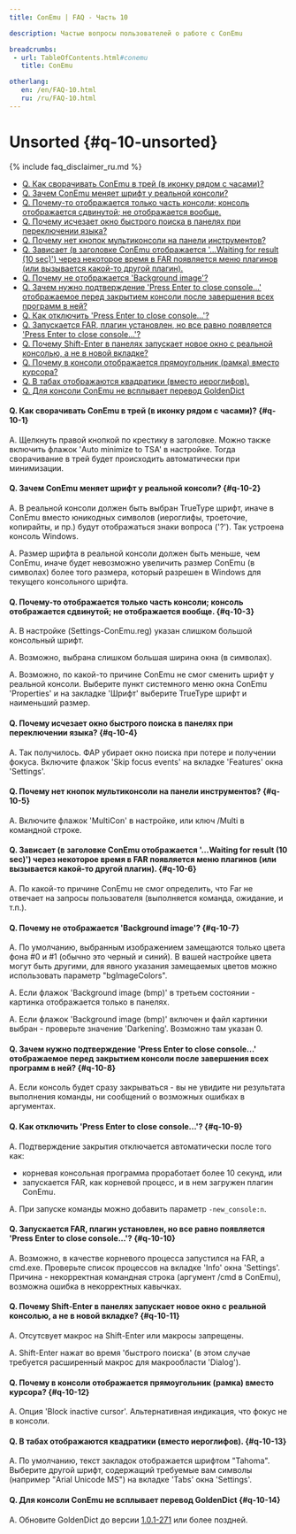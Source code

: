 ```yaml
---
title: ConEmu | FAQ - Часть 10

description: Частые вопросы пользователей о работе с ConEmu

breadcrumbs:
 - url: TableOfContents.html#conemu
   title: ConEmu

otherlang:
   en: /en/FAQ-10.html
   ru: /ru/FAQ-10.html
---
```


# Unsorted  {#q-10-unsorted}

{% include faq_disclaimer_ru.md %}

* [Q. Как сворачивать ConEmu в трей (в иконку рядом с часами)?](#q-10-1)
* [Q. Зачем ConEmu меняет шрифт у реальной консоли?](#q-10-2)
* [Q. Почему-то отображается только часть консоли; консоль отображается сдвинутой; не отображается вообще.](#q-10-3)
* [Q. Почему исчезает окно быстрого поиска в панелях при переключении языка?](#q-10-4)
* [Q. Почему нет кнопок мультиконсоли на панели инструментов?](#q-10-5)
* [Q. Зависает (в заголовке ConEmu отображается '...Waiting for result (10 sec)') через некоторое время в FAR появляется меню плагинов (или вызывается какой-то другой плагин).](#q-10-6)
* [Q. Почему не отображается 'Background image'?](#q-10-7)
* [Q. Зачем нужно подтверждение 'Press Enter to close console...' отображаемое перед закрытием консоли после завершения всех программ в ней?](#q-10-8)
* [Q. Как отключить 'Press Enter to close console...'?](#q-10-9)
* [Q. Запускается FAR, плагин установлен, но все равно появляется 'Press Enter to close console...'?](#q-10-10)
* [Q. Почему Shift-Enter в панелях запускает новое окно с реальной консолью, а не в новой вкладке?](#q-10-11)
* [Q. Почему в консоли отображается прямоугольник (рамка) вместо курсора?](#q-10-12)
* [Q. В табах отображаются квадратики (вместо иероглифов).](#q-10-13)
* [Q. Для консоли ConEmu не всплывает перевод GoldenDict](#q-10-14)




#### Q. Как сворачивать ConEmu в трей (в иконку рядом с часами)?   {#q-10-1}

A. Щелкнуть правой кнопкой по крестику в заголовке. Можно также включить флажок 'Auto minimize to TSA' в настройке. Тогда сворачивание в трей будет происходить автоматически при минимизации.




#### Q. Зачем ConEmu меняет шрифт у реальной консоли?   {#q-10-2}

A. В реальной консоли должен быть выбран TrueType шрифт, иначе в ConEmu вместо юникодных символов (иероглифы, троеточие, копирайты, и пр.) будут отображаться знаки вопроса ('?'). Так устроена консоль Windows.

A. Размер шрифта в реальной консоли должен быть меньше, чем ConEmu, иначе будет невозможно увеличить размер ConEmu (в символах) более того размера, который разрешен в Windows для текущего консольного шрифта.




#### Q. Почему-то отображается только часть консоли; консоль отображается сдвинутой; не отображается вообще.   {#q-10-3}

A. В настройке (Settings-ConEmu.reg) указан слишком большой консольный шрифт.

A. Возможно, выбрана слишком большая ширина окна (в символах).

A. Возможно, по какой-то причине ConEmu не смог сменить шрифт у реальной консоли. Выберите пункт системного меню окна ConEmu 'Properties' и на закладке 'Шрифт' выберите TrueType шрифт и наименьший размер.




#### Q. Почему исчезает окно быстрого поиска в панелях при переключении языка?   {#q-10-4}

A. Так получилось. ФАР убирает окно поиска при потере и получении фокуса. Включите флажок 'Skip focus events' на вкладке 'Features' окна 'Settings'.




#### Q. Почему нет кнопок мультиконсоли на панели инструментов?   {#q-10-5}

A. Включите флажок 'MultiCon' в настройке, или ключ /Multi в командной строке.




#### Q. Зависает (в заголовке ConEmu отображается '...Waiting for result (10 sec)') через некоторое время в FAR появляется меню плагинов (или вызывается какой-то другой плагин).   {#q-10-6}

A. По какой-то причине ConEmu не смог определить, что Far не отвечает на запросы пользователя (выполняется команда, ожидание, и т.п.).




#### Q. Почему не отображается 'Background image'?   {#q-10-7}

A. По умолчанию, выбранным изображением замещаются только цвета фона #0 и #1 (обычно это черный и синий). В вашей настройке цвета могут быть другими, для явного указания замещаемых цветов можно использовать параметр "bgImageColors".

A. Если флажок 'Background image (bmp)' в третьем состоянии - картинка отображается только в панелях.

A. Если флажок 'Background image (bmp)' включен и файл картинки выбран - проверьте значение 'Darkening'. Возможно там указан 0.




#### Q. Зачем нужно подтверждение 'Press Enter to close console...' отображаемое перед закрытием консоли после завершения всех программ в ней?   {#q-10-8}

A. Если консоль будет сразу закрываться - вы не увидите ни результата выполнения команды, ни сообщений о возможных ошибках в аргументах.




#### Q. Как отключить 'Press Enter to close console...'?   {#q-10-9}

A. Подтверждение закрытия отключается автоматически после того как:

* корневая консольная программа проработает более 10 секунд, или
* запускается FAR, как корневой процесс, и в нем загружен плагин ConEmu.

A. При запуске команды можно добавить параметр `-new_console:n`.




#### Q. Запускается FAR, плагин установлен, но все равно появляется 'Press Enter to close console...'?   {#q-10-10}

A. Возможно, в качестве корневого процесса запустился на FAR, а cmd.exe. Проверьте список процессов на вкладке 'Info' окна 'Settings'. Причина - некорректная командная строка (аргумент /cmd в ConEmu), возможна ошибка в некорректных кавычках.




#### Q. Почему Shift-Enter в панелях запускает новое окно с реальной консолью, а не в новой вкладке?   {#q-10-11}

A. Отсутсвует макрос на Shift-Enter или макросы запрещены.

A. Shift-Enter нажат во время 'быстрого поиска' (в этом случае требуется расширенный макрос для макрообласти 'Dialog').




#### Q. Почему в консоли отображается прямоугольник (рамка) вместо курсора?   {#q-10-12}

A. Опция 'Block inactive cursor'. Альтернативная индикация, что фокус не в консоли.




#### Q. В табах отображаются квадратики (вместо иероглифов).   {#q-10-13}

A. По умолчанию, текст закладок отображается шрифтом "Tahoma". Выберите другой шрифт, содержащий требуемые вам символы (например "Arial Unicode MS") на вкладке 'Tabs' окна 'Settings'.




#### Q. Для консоли ConEmu не всплывает перевод GoldenDict   {#q-10-14}

A. Обновите GoldenDict до версии [1.0.1-271](http://goldendict.org/forum/viewtopic.php?p=7835#p7835) или более поздней.

